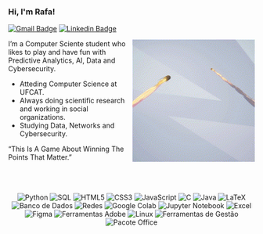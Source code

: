 

### Hi, I'm Rafa! 

<div>
  
[![Gmail Badge](https://img.shields.io/badge/-rafaelnavesdev@gmail.com-3333cc?style=flat-square&labelColor=3333cc&logo=Gmail&logoColor=white)](mailto:rafaelnavesdev@gmail.com)
[![Linkedin Badge](https://img.shields.io/badge/-Rafael%20Naves-3333cc?style=flat-square&logo=Linkedin&logoColor=white&link=https://www.linkedin.com/in/rafael-a-naves/)](https://www.linkedin.com/in/rafael-a-naves/)

<img align="right" src="https://github.com/rafnaves/rafnaves/blob/main/.github/workflows/V%C3%ADdeo%20sem%20t%C3%ADtulo%20%E2%80%90%20Feito%20com%20o%20Clipchamp.gif" width="250"/>

I’m a Computer Sciente student who likes to play and have fun with Predictive Analytics, AI, Data and Cybersecurity. 

- Atteding Computer Science at UFCAT.
- Always doing scientific research and working in social organizations.
- Studying Data, Networks and Cybersecurity.

“This Is A Game About Winning The Points That Matter.” 

</div>

<br clear="both">
<br><br>

<div align="center">
    <img alt="Python" src="https://img.shields.io/badge/Python-405DE6?style=for-the-badge&logo=Python&logoColor=white">
    <img alt="SQL" src="https://img.shields.io/badge/SQL-405DE6?style=for-the-badge&logo=sqlite&logoColor=white">
    <img alt="HTML5" src="https://img.shields.io/badge/HTML5-405DE6?style=for-the-badge&logo=HTML5&logoColor=white">
    <img alt="CSS3" src="https://img.shields.io/badge/CSS3-405DE6?style=for-the-badge&logo=CSS3&logoColor=white">
    <img alt="JavaScript" src="https://img.shields.io/badge/JavaScript-405DE6?style=for-the-badge&logo=javascript&logoColor=white">
    <img alt="C" src="https://img.shields.io/badge/C-405DE6?style=for-the-badge&logo=C&logoColor=white">
    <img alt="Java" src="https://img.shields.io/badge/Java-405DE6?style=for-the-badge&logo=openjdk&logoColor=white">
    <img alt="LaTeX" src="https://img.shields.io/badge/LaTeX-405DE6?style=for-the-badge&logo=latex&logoColor=white">
    <img alt="Banco de Dados" src="https://img.shields.io/badge/Banco_de_Dados-405DE6?style=for-the-badge&logo=mysql&logoColor=white">
    <img alt="Redes" src="https://img.shields.io/badge/Redes-405DE6?style=for-the-badge&logo=cisco&logoColor=white">
    <img alt="Google Colab" src="https://img.shields.io/badge/Google_Colab-405DE6?style=for-the-badge&logo=googlecolab&logoColor=white">
    <img alt="Jupyter Notebook" src="https://img.shields.io/badge/Jupyter_Notebook-405DE6?style=for-the-badge&logo=jupyter&logoColor=white">
    <img alt="Excel" src="https://img.shields.io/badge/Excel-405DE6?style=for-the-badge&logo=microsoftexcel&logoColor=white">
    <img alt="Figma" src="https://img.shields.io/badge/Figma-405DE6?style=for-the-badge&logo=figma&logoColor=white">
    <img alt="Ferramentas Adobe" src="https://img.shields.io/badge/Ferramentas_Adobe-405DE6?style=for-the-badge&logo=adobe&logoColor=white">
    <img alt="Linux" src="https://img.shields.io/badge/Linux-405DE6?style=for-the-badge&logo=linux&logoColor=white">
    <img alt="Ferramentas de Gestão" src="https://img.shields.io/badge/Ferramentas_de_Gestão-405DE6?style=for-the-badge&logo=trello&logoColor=white">
    <img alt="Pacote Office" src="https://img.shields.io/badge/Pacote_Office-405DE6?style=for-the-badge&logo=microsoftoffice&logoColor=white">
</div>
